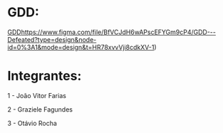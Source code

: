 # GDD:

[GDD](https://www.figma.com/file/BfVCJdH6wAPscEFYGm9cP4/GDD---Defeated?type=design&node-id=0%3A1&mode=design&t=HR78xvvVji8cdkXV-1)https://www.figma.com/file/BfVCJdH6wAPscEFYGm9cP4/GDD---Defeated?type=design&node-id=0%3A1&mode=design&t=HR78xvvVji8cdkXV-1)


# Integrantes:

1 - João Vitor Farias

2 - Graziele Fagundes

3 - Otávio Rocha
